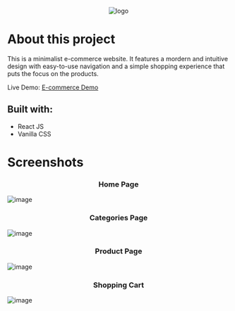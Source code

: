 <p align="center">
    <img src="https://user-images.githubusercontent.com/49983529/232766092-2c593e38-f12e-4f02-8ce4-1dd8c71ac3be.png" alt="logo" />
</p>

# About this project

This is a minimalist e-commerce website. It features a mordern and intuitive design with easy-to-use navigation and a simple shopping experience that puts the focus on the products.

Live Demo: <a href="https://tiredeyesoni.github.io/e-commerce/">E-commerce Demo</a>

## Built with:
- React JS
- Vanilla CSS

# Screenshots

<h3 align="center">Home Page</h3>

![image](https://user-images.githubusercontent.com/49983529/232768655-409afcb1-64a7-417f-93b4-ce6f1befb26f.png)

<h3 align="center">Categories Page</h3>

![image](https://user-images.githubusercontent.com/49983529/232768921-1643e949-8507-4c25-8461-6f161fed26c2.png)


<h3 align="center">Product Page</h3>

![image](https://user-images.githubusercontent.com/49983529/232770213-0261d172-3654-469e-b109-14eeb131e482.png)


<h3 align="center">Shopping Cart</h3>

![image](https://user-images.githubusercontent.com/49983529/232770573-5bf3e138-266c-44df-b17c-6cfdecf0ce4d.png)

